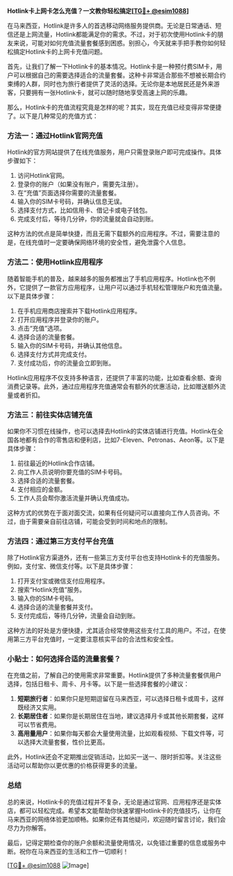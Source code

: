 **Hotlink卡上网卡怎么充值？一文教你轻松搞定[[TG💪+ @esim1088](https://t.me/s/esim1088)]**

在马来西亚，Hotlink是许多人的首选移动网络服务提供商。无论是日常通话、短信还是上网流量，Hotlink都能满足你的需求。不过，对于初次使用Hotlink卡的朋友来说，可能对如何充值流量套餐感到困惑。别担心，今天就来手把手教你如何轻松搞定Hotlink卡的上网卡充值问题。

首先，让我们了解一下Hotlink卡的基本情况。Hotlink卡是一种预付费SIM卡，用户可以根据自己的需要选择适合的流量套餐。这种卡非常适合那些不想被长期合约束缚的人群，同时也为旅行者提供了灵活的选择。无论你是本地居民还是外来游客，只要拥有一张Hotlink卡，就可以随时随地享受高速上网的乐趣。

那么，Hotlink卡的充值流程究竟是怎样的呢？其实，现在充值已经变得非常便捷了。以下是几种常见的充值方式：

### 方法一：通过Hotlink官网充值

Hotlink的官方网站提供了在线充值服务，用户只需登录账户即可完成操作。具体步骤如下：

1. 访问Hotlink官网。
2. 登录你的账户（如果没有账户，需要先注册）。
3. 在“充值”页面选择你需要的流量套餐。
4. 输入你的SIM卡号码，并确认信息无误。
5. 选择支付方式，比如信用卡、借记卡或电子钱包。
6. 完成支付后，等待几分钟，你的流量就会自动到账。

这种方法的优点是简单快捷，而且无需下载额外的应用程序。不过，需要注意的是，在线充值时一定要确保网络环境的安全性，避免泄露个人信息。

### 方法二：使用Hotlink应用程序

随着智能手机的普及，越来越多的服务都推出了手机应用程序。Hotlink也不例外，它提供了一款官方应用程序，让用户可以通过手机轻松管理账户和充值流量。以下是具体步骤：

1. 在手机应用商店搜索并下载Hotlink应用程序。
2. 打开应用程序并登录你的账户。
3. 点击“充值”选项。
4. 选择合适的流量套餐。
5. 输入你的SIM卡号码，并确认其他信息。
6. 选择支付方式并完成支付。
7. 支付成功后，你的流量会立即到账。

Hotlink应用程序不仅支持多种语言，还提供了丰富的功能，比如查看余额、查询消费记录等。此外，通过应用程序充值通常会有额外的优惠活动，比如赠送额外流量或者折扣。

### 方法三：前往实体店铺充值

如果你不习惯在线操作，也可以选择去Hotlink的实体店铺进行充值。Hotlink在全国各地都有合作的零售店和便利店，比如7-Eleven、Petronas、Aeon等。以下是具体步骤：

1. 前往最近的Hotlink合作店铺。
2. 向工作人员说明你要充值的SIM卡号码。
3. 选择合适的流量套餐。
4. 支付相应的金额。
5. 工作人员会帮你激活流量并确认充值成功。

这种方式的优势在于面对面交流，如果有任何疑问可以直接向工作人员咨询。不过，由于需要亲自前往店铺，可能会受到时间和地点的限制。

### 方法四：通过第三方支付平台充值

除了Hotlink官方渠道外，还有一些第三方支付平台也支持Hotlink卡的充值服务。例如，支付宝、微信支付等。以下是具体步骤：

1. 打开支付宝或微信支付应用程序。
2. 搜索“Hotlink充值”服务。
3. 输入你的SIM卡号码。
4. 选择合适的流量套餐并支付。
5. 支付完成后，等待几分钟，流量会自动到账。

这种方法的好处是方便快捷，尤其适合经常使用这些支付工具的用户。不过，在使用第三方平台充值时，一定要注意核实平台的合法性和安全性。

### 小贴士：如何选择合适的流量套餐？

在充值之前，了解自己的使用需求非常重要。Hotlink提供了多种流量套餐供用户选择，包括日租卡、周卡、月卡等。以下是一些选择套餐的小建议：

1. **短期旅行者**：如果你只是短期逗留在马来西亚，可以选择日租卡或周卡，这样既经济又实用。
2. **长期居住者**：如果你是长期居住在当地，建议选择月卡或其他长期套餐，这样可以节省费用。
3. **高用量用户**：如果你每天都会大量使用流量，比如观看视频、下载文件等，可以选择大流量套餐，性价比更高。

此外，Hotlink还会不定期推出促销活动，比如买一送一、限时折扣等。关注这些活动可以帮助你以更优惠的价格获得更多的流量。

### 总结

总的来说，Hotlink卡的充值过程并不复杂，无论是通过官网、应用程序还是实体店，都可以轻松完成。希望本文能帮助你快速掌握Hotlink卡的充值技巧，让你在马来西亚的网络体验更加顺畅。如果你还有其他疑问，欢迎随时留言讨论，我们会尽力为你解答。

最后，记得定期检查你的账户余额和流量使用情况，以免错过重要的信息或服务中断。祝你在马来西亚的生活和工作一切顺利！

[[TG💪+ @esim1088](https://t.me/s/esim1088) ![Image](https://i.postimg.cc/4NQfJmqS/Snipaste-2025-05-13-00-14-12.png)]